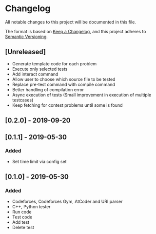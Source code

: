 # Changelog
All notable changes to this project will be documented in this file.

The format is based on [Keep a Changelog](https://keepachangelog.com/en/1.0.0/),
and this project adheres to [Semantic Versioning](https://semver.org/spec/v2.0.0.html).

## [Unreleased]

- Generate template code for each problem
- Execute only selected tests
- Add interact command
- Allow user to choose which source file to be tested
- Replace pre-test command with compile command
- Better handling of compilation error
- Async execution of tests (Small improvement in execution of multiple testcases)
- Keep fetching for contest problems until some is found

## [0.2.0] - 2019-09-20

## [0.1.1] - 2019-05-30
### Added
- Set time limit via config set

## [0.1.0] - 2019-05-30
### Added
- Codeforces, Codeforces Gym, AtCoder and URI parser 
- C++, Python tester
- Run code
- Test code
- Add test
- Delete test